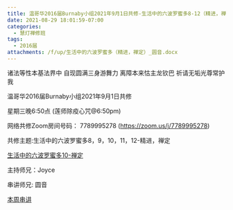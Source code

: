 ```yaml
---
title: 温哥华2016届Burnaby小组2021年9月1日共修-生活中的六波罗蜜多8-12（精进，禅定）
date: 2021-08-29 18:01:59-07:00
categories:
  - 慧灯禅修班
tags:
  - 2016届
attachments: /f/up/生活中的六波罗蜜多（精进，禅定）_圆音.docx
---
```

诸法等性本基法界中 自现圆满三身游舞力 离障本来怙主龙钦巴 祈请无垢光尊常护我

温哥华2016届Burnaby小组2021年9月1日共修 

星期三晚6:50点 (莲师除疫心咒@6:50pm)

网络共修Zoom房间号码： 7789995278 (<https://zoom.us/j/7789995278>)

共修主题:生活中的六波罗蜜多8，9，10，11，12-精进，禅定

[生活中的六波罗蜜多10-禅定](https://www.huidengzhiguang.com/index.php/huideng-jiangtang/fofa-jianxiu/2016-07-21-09-18-12/3481-l18091?title=) 


主持师兄：Joyce

串讲师兄: 圆音

[本周串讲](http://huidengchanxiu.net/hdv/f/up/生活中的六波罗蜜多（精进，禅定）_圆音.docx)